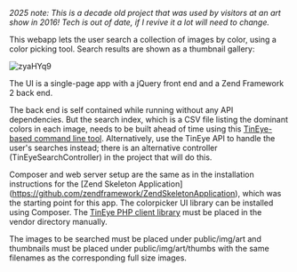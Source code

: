 *2025 note: This is a decade old project that was used by visitors at an art show in 2016! Tech is out of date, if I revive it a lot will need to change.*

This webapp lets the user search a collection of images by color, using a color picking tool. Search results are shown as a thumbnail gallery:

![zyaHYq9](https://github.com/user-attachments/assets/61134851-d1c8-41bb-a84d-79ce62176427)

The UI is a single-page app with a jQuery front end and a Zend Framework 2 back end.

The back end is self contained while running without any API dependencies. But the search index, which is a CSV file listing the dominant colors in each image, needs to be built ahead of time using this [TinEye-based command line tool](https://github.com/dgelbart/colorcoordinator-zf2/blob/master/module/Application/src/Application/Controller/ConsoleController.php).   Alternatively, use the TinEye API to handle the user's searches instead; there is an alternative controller (TinEyeSearchController) in the project that will do this.

Composer and web server setup are the same as in the installation instructions for the [Zend Skeleton Application] (https://github.com/zendframework/ZendSkeletonApplication), which was the starting point for this app.  The colorpicker UI library can be installed using Composer. 
 The [TinEye PHP  client library](https://services.tineye.com/developers/multicolorengine/libraries.html) must be placed in the vendor directory manually.

The images to be searched must be placed under public/img/art and thumbnails must be placed under public/img/art/thumbs with the same filenames as the corresponding full size images. 


